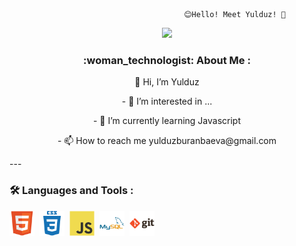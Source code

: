                                            😊Hello! Meet Yulduz! 🌼    
                                           
<p align="center">
  <img src="https://media.giphy.com/media/YnS7j9pwnECXLMrI4t/giphy.gif" width="300" />
</p>

<h3 align="center">:woman_technologist: About Me :</h3>
<p align="center">👋 Hi, I’m Yulduz</p>
<p align="center">- 👀 I’m interested in ...</p>
<p align="center">- 🌱 I’m currently learning Javascript</p>
<p align="center">- 📫 How to reach me yulduzburanbaeva@gmail.com</p>
 ---
 


### :hammer_and_wrench: Languages and Tools :
<div>
   <img src="https://github.com/devicons/devicon/blob/master/icons/html5/html5-original.svg" title="HTML5" alt="HTML" width="40" height="40"/>&nbsp;
   <img src="https://github.com/devicons/devicon/blob/master/icons/css3/css3-plain-wordmark.svg"  title="CSS3" alt="CSS" width="40" height="40"/>&nbsp;
   <img src="https://github.com/devicons/devicon/blob/master/icons/javascript/javascript-original.svg" title="JavaScript" alt="JavaScript" width="40" height="40"/>&nbsp;
   <img src="https://github.com/devicons/devicon/blob/master/icons/mysql/mysql-original-wordmark.svg" title="MySQL"  alt="MySQL" width="40" height="40"/>&nbsp;
   <img src="https://github.com/devicons/devicon/blob/master/icons/git/git-original-wordmark.svg" title="Git" **alt="Git" width="40" height="40"/>

  




 
  
